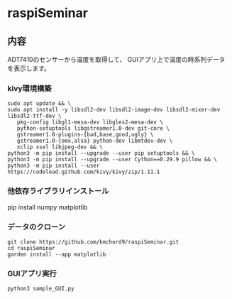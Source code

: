 # raspiSeminar

## 内容
ADT7410のセンサーから温度を取得して、
GUIアプリ上で温度の時系列データを表示します。

### kivy環境構築
```
sudo apt update && \
sudo apt install -y libsdl2-dev libsdl2-image-dev libsdl2-mixer-dev libsdl2-ttf-dev \
   pkg-config libgl1-mesa-dev libgles2-mesa-dev \
   python-setuptools libgstreamer1.0-dev git-core \
   gstreamer1.0-plugins-{bad,base,good,ugly} \
   gstreamer1.0-{omx,alsa} python-dev libmtdev-dev \
   xclip xsel libjpeg-dev && \
python3 -m pip install --upgrade --user pip setuptools && \
python3 -m pip install --upgrade --user Cython==0.29.9 pillow && \
python3 -m pip install --user https://codeload.github.com/kivy/kivy/zip/1.11.1

```
### 他依存ライブラリインストール
pip install numpy matplotlib

### データのクローン
```
git clone https://github.com/kmchord9/raspiSeminar.git
cd raspiSeminar
garden install --app matplotlib
```

### GUIアプリ実行
```
python3 sample_GUI.py 
```
